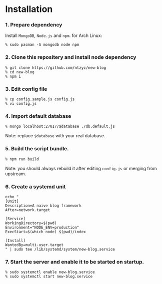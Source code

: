 # Installation

### 1. Prepare dependency

Install `MongoDB`, `Node.js` and `npm`. for Arch Linux:

```
% sudo pacman -S mongodb node npm
```

### 2. Clone this repositery and install node dependency

```
% git clone https://github.com/ntzyz/new-blog
% cd new-blog
% npm i
```

### 3. Edit config file
```
% cp config.sample.js config.js
% vi config.js
```

### 4. Import default database
```
% mongo localhost:27017/$database ./db.default.js
```
Note: replace `$database` with your real database.

### 5. Build the script bundle.
```
% npm run build
```
Note: you should always rebuild it after editing `config.js` or merging from upstream.

### 6. Create a systemd unit

```
echo "
[Unit]
Description=A naive blog framework
After=network.target

[Service]
WorkingDirectory=$(pwd)
Environment="NODE_ENV=production"
ExecStart=$(which node) $(pwd)/index

[Install]
WantedBy=multi-user.target
" | sudo tee /lib/systemd/system/new-blog.service
```

### 7. Start the server and enable it to be started on startup.
```
% sudo systemctl enable new-blog.service
% sudo systemctl start new-blog.service
```
